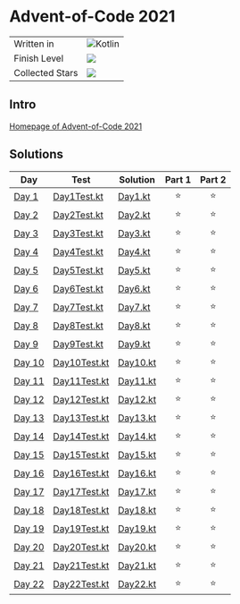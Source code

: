 # Advent-of-Code 2021

|                 |                                                                 |
|-----------------|-----------------------------------------------------------------|
| Written in      | ![Kotlin](https://img.shields.io/badge/Kotlin-grey?logo=Kotlin) |
| Finish Level    | ![](https://img.shields.io/badge/📅%20days-22-blue)             |
| Collected Stars | ![](https://img.shields.io/badge/⭐%20stars-44-green)            |

## Intro

[Homepage of Advent-of-Code 2021](https://adventofcode.com/2021)

## Solutions

| Day                                            | Test                                                                                                                                 | Solution                                                                                                                     | Part 1 | Part 2 |
|------------------------------------------------|--------------------------------------------------------------------------------------------------------------------------------------|------------------------------------------------------------------------------------------------------------------------------|:-----:|:-----:|
| [Day 1](https://adventofcode.com/2021/day/1)   | [Day1Test.kt](https://github.com/EmRe-One/advent-of-code-2021/blob/master/src/test/kotlin/de/emreak/adventofcode/days/Day1Test.kt)   | [Day1.kt](https://github.com/EmRe-One/advent-of-code-2021/blob/master/src/main/kotlin/de/emreak/adventofcode/days/Day1.kt)   |   ⭐   |   ⭐   |
| [Day 2](https://adventofcode.com/2021/day/2)   | [Day2Test.kt](https://github.com/EmRe-One/advent-of-code-2021/blob/master/src/test/kotlin/de/emreak/adventofcode/days/Day2Test.kt)   | [Day2.kt](https://github.com/EmRe-One/advent-of-code-2021/blob/master/src/main/kotlin/de/emreak/adventofcode/days/Day2.kt)   |   ⭐   |   ⭐   |
| [Day 3](https://adventofcode.com/2021/day/3)   | [Day3Test.kt](https://github.com/EmRe-One/advent-of-code-2021/blob/master/src/test/kotlin/de/emreak/adventofcode/days/Day3Test.kt)   | [Day3.kt](https://github.com/EmRe-One/advent-of-code-2021/blob/master/src/main/kotlin/de/emreak/adventofcode/days/Day3.kt)   |   ⭐   |   ⭐   |
| [Day 4](https://adventofcode.com/2021/day/4)   | [Day4Test.kt](https://github.com/EmRe-One/advent-of-code-2021/blob/master/src/test/kotlin/de/emreak/adventofcode/days/Day4Test.kt)   | [Day4.kt](https://github.com/EmRe-One/advent-of-code-2021/blob/master/src/main/kotlin/de/emreak/adventofcode/days/Day4.kt)   |   ⭐   |   ⭐   |
| [Day 5](https://adventofcode.com/2021/day/5)   | [Day5Test.kt](https://github.com/EmRe-One/advent-of-code-2021/blob/master/src/test/kotlin/de/emreak/adventofcode/days/Day5Test.kt)   | [Day5.kt](https://github.com/EmRe-One/advent-of-code-2021/blob/master/src/main/kotlin/de/emreak/adventofcode/days/Day5.kt)   |   ⭐   |   ⭐   |
| [Day 6](https://adventofcode.com/2021/day/6)   | [Day6Test.kt](https://github.com/EmRe-One/advent-of-code-2021/blob/master/src/test/kotlin/de/emreak/adventofcode/days/Day6Test.kt)   | [Day6.kt](https://github.com/EmRe-One/advent-of-code-2021/blob/master/src/main/kotlin/de/emreak/adventofcode/days/Day6.kt)   |   ⭐   |   ⭐   |
| [Day 7](https://adventofcode.com/2021/day/7)   | [Day7Test.kt](https://github.com/EmRe-One/advent-of-code-2021/blob/master/src/test/kotlin/de/emreak/adventofcode/days/Day7Test.kt)   | [Day7.kt](https://github.com/EmRe-One/advent-of-code-2021/blob/master/src/main/kotlin/de/emreak/adventofcode/days/Day7.kt)   |   ⭐   |   ⭐   |
| [Day 8](https://adventofcode.com/2021/day/8)   | [Day8Test.kt](https://github.com/EmRe-One/advent-of-code-2021/blob/master/src/test/kotlin/de/emreak/adventofcode/days/Day8Test.kt)   | [Day8.kt](https://github.com/EmRe-One/advent-of-code-2021/blob/master/src/main/kotlin/de/emreak/adventofcode/days/Day8.kt)   |   ⭐   |   ⭐   |
| [Day 9](https://adventofcode.com/2021/day/9)   | [Day9Test.kt](https://github.com/EmRe-One/advent-of-code-2021/blob/master/src/test/kotlin/de/emreak/adventofcode/days/Day9Test.kt)   | [Day9.kt](https://github.com/EmRe-One/advent-of-code-2021/blob/master/src/main/kotlin/de/emreak/adventofcode/days/Day9.kt)   |   ⭐   |   ⭐   |
| [Day 10](https://adventofcode.com/2021/day/10) | [Day10Test.kt](https://github.com/EmRe-One/advent-of-code-2021/blob/master/src/test/kotlin/de/emreak/adventofcode/days/Day10Test.kt) | [Day10.kt](https://github.com/EmRe-One/advent-of-code-2021/blob/master/src/main/kotlin/de/emreak/adventofcode/days/Day10.kt) |   ⭐   |   ⭐   |
| [Day 11](https://adventofcode.com/2021/day/11) | [Day11Test.kt](https://github.com/EmRe-One/advent-of-code-2021/blob/master/src/test/kotlin/de/emreak/adventofcode/days/Day11Test.kt) | [Day11.kt](https://github.com/EmRe-One/advent-of-code-2021/blob/master/src/main/kotlin/de/emreak/adventofcode/days/Day11.kt) |   ⭐   |   ⭐   |
| [Day 12](https://adventofcode.com/2021/day/12) | [Day12Test.kt](https://github.com/EmRe-One/advent-of-code-2021/blob/master/src/test/kotlin/de/emreak/adventofcode/days/Day12Test.kt) | [Day12.kt](https://github.com/EmRe-One/advent-of-code-2021/blob/master/src/main/kotlin/de/emreak/adventofcode/days/Day12.kt) |   ⭐   |   ⭐   |
| [Day 13](https://adventofcode.com/2021/day/13) | [Day13Test.kt](https://github.com/EmRe-One/advent-of-code-2021/blob/master/src/test/kotlin/de/emreak/adventofcode/days/Day13Test.kt) | [Day13.kt](https://github.com/EmRe-One/advent-of-code-2021/blob/master/src/main/kotlin/de/emreak/adventofcode/days/Day13.kt) |   ⭐   |   ⭐   |
| [Day 14](https://adventofcode.com/2021/day/14) | [Day14Test.kt](https://github.com/EmRe-One/advent-of-code-2021/blob/master/src/test/kotlin/de/emreak/adventofcode/days/Day14Test.kt) | [Day14.kt](https://github.com/EmRe-One/advent-of-code-2021/blob/master/src/main/kotlin/de/emreak/adventofcode/days/Day14.kt) |   ⭐   |   ⭐   |
| [Day 15](https://adventofcode.com/2021/day/15) | [Day15Test.kt](https://github.com/EmRe-One/advent-of-code-2021/blob/master/src/test/kotlin/de/emreak/adventofcode/days/Day15Test.kt) | [Day15.kt](https://github.com/EmRe-One/advent-of-code-2021/blob/master/src/main/kotlin/de/emreak/adventofcode/days/Day15.kt) |   ⭐   |   ⭐   |
| [Day 16](https://adventofcode.com/2021/day/16) | [Day16Test.kt](https://github.com/EmRe-One/advent-of-code-2021/blob/master/src/test/kotlin/de/emreak/adventofcode/days/Day16Test.kt) | [Day16.kt](https://github.com/EmRe-One/advent-of-code-2021/blob/master/src/main/kotlin/de/emreak/adventofcode/days/Day16.kt) |   ⭐   |   ⭐   |
| [Day 17](https://adventofcode.com/2021/day/17) | [Day17Test.kt](https://github.com/EmRe-One/advent-of-code-2021/blob/master/src/test/kotlin/de/emreak/adventofcode/days/Day17Test.kt) | [Day17.kt](https://github.com/EmRe-One/advent-of-code-2021/blob/master/src/main/kotlin/de/emreak/adventofcode/days/Day17.kt) |   ⭐   |   ⭐   |
| [Day 18](https://adventofcode.com/2021/day/18) | [Day18Test.kt](https://github.com/EmRe-One/advent-of-code-2021/blob/master/src/test/kotlin/de/emreak/adventofcode/days/Day18Test.kt) | [Day18.kt](https://github.com/EmRe-One/advent-of-code-2021/blob/master/src/main/kotlin/de/emreak/adventofcode/days/Day18.kt) |   ⭐   |   ⭐   |
| [Day 19](https://adventofcode.com/2021/day/19) | [Day19Test.kt](https://github.com/EmRe-One/advent-of-code-2021/blob/master/src/test/kotlin/de/emreak/adventofcode/days/Day19Test.kt) | [Day19.kt](https://github.com/EmRe-One/advent-of-code-2021/blob/master/src/main/kotlin/de/emreak/adventofcode/days/Day19.kt) |   ⭐   |   ⭐   |
| [Day 20](https://adventofcode.com/2021/day/20) | [Day20Test.kt](https://github.com/EmRe-One/advent-of-code-2021/blob/master/src/test/kotlin/de/emreak/adventofcode/days/Day20Test.kt) | [Day20.kt](https://github.com/EmRe-One/advent-of-code-2021/blob/master/src/main/kotlin/de/emreak/adventofcode/days/Day20.kt) |   ⭐   |   ⭐   |
| [Day 21](https://adventofcode.com/2021/day/21) | [Day21Test.kt](https://github.com/EmRe-One/advent-of-code-2021/blob/master/src/test/kotlin/de/emreak/adventofcode/days/Day21Test.kt) | [Day21.kt](https://github.com/EmRe-One/advent-of-code-2021/blob/master/src/main/kotlin/de/emreak/adventofcode/days/Day21.kt) |   ⭐   |   ⭐   |
| [Day 22](https://adventofcode.com/2021/day/22) | [Day22Test.kt](https://github.com/EmRe-One/advent-of-code-2021/blob/master/src/test/kotlin/de/emreak/adventofcode/days/Day22Test.kt) | [Day22.kt](https://github.com/EmRe-One/advent-of-code-2021/blob/master/src/main/kotlin/de/emreak/adventofcode/days/Day22.kt) |   ⭐   |   ⭐   |
<!-- $1 -->